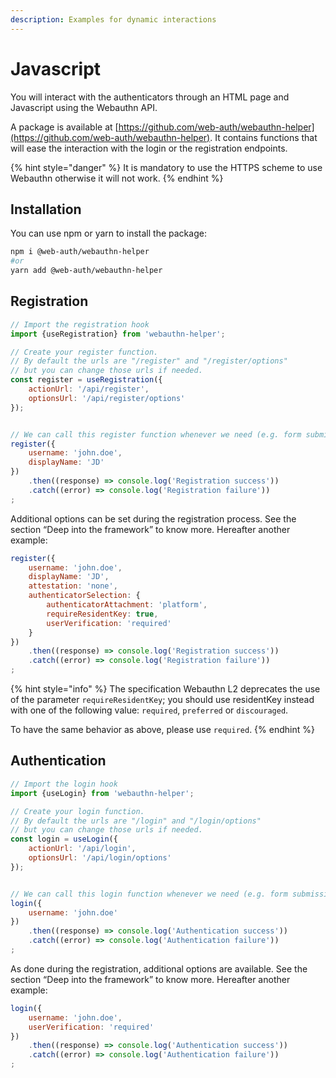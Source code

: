 ```yaml
---
description: Examples for dynamic interactions
---
```


# Javascript

You will interact with the authenticators through an HTML page and Javascript using the Webauthn API.

A package is available at [https://github.com/web-auth/webauthn-helper](https://github.com/web-auth/webauthn-helper). It contains functions that will ease the interaction with the login or the registration endpoints.

{% hint style="danger" %}
It is mandatory to use the HTTPS scheme to use Webauthn otherwise it will not work.
{% endhint %}

## Installation

You can use npm or yarn to install the package:

```bash
npm i @web-auth/webauthn-helper
#or
yarn add @web-auth/webauthn-helper
```

## Registration

```javascript
// Import the registration hook
import {useRegistration} from 'webauthn-helper';

// Create your register function.
// By default the urls are "/register" and "/register/options"
// but you can change those urls if needed.
const register = useRegistration({
    actionUrl: '/api/register',
    optionsUrl: '/api/register/options'
});


// We can call this register function whenever we need (e.g. form submission)
register({
    username: 'john.doe',
    displayName: 'JD'
})
    .then((response) => console.log('Registration success'))
    .catch((error) => console.log('Registration failure'))
;
```

Additional options can be set during the registration process. See the section “Deep into the framework” to know more. Hereafter another example:

```javascript
register({
    username: 'john.doe',
    displayName: 'JD',
    attestation: 'none',
    authenticatorSelection: {
        authenticatorAttachment: 'platform',
        requireResidentKey: true,
        userVerification: 'required'
    }
})
    .then((response) => console.log('Registration success'))
    .catch((error) => console.log('Registration failure'))
;
```

{% hint style="info" %}
The specification Webauthn L2 deprecates the use of the parameter `requireResidentKey`;  you should use residentKey instead with one of the following value: `required`, `preferred` or `discouraged`.

To have the same behavior as above, please use `required`.
{% endhint %}

## Authentication

```javascript
// Import the login hook
import {useLogin} from 'webauthn-helper';

// Create your login function.
// By default the urls are "/login" and "/login/options"
// but you can change those urls if needed.
const login = useLogin({
    actionUrl: '/api/login',
    optionsUrl: '/api/login/options'
});


// We can call this login function whenever we need (e.g. form submission)
login({
    username: 'john.doe'
})
    .then((response) => console.log('Authentication success'))
    .catch((error) => console.log('Authentication failure'))
;
```

As done during the registration, additional options are available. See the section “Deep into the framework” to know more. Hereafter another example:

```javascript
login({
    username: 'john.doe',
    userVerification: 'required'
})
    .then((response) => console.log('Authentication success'))
    .catch((error) => console.log('Authentication failure'))
;
```

